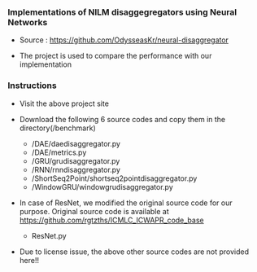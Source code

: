 ### Implementations of NILM disaggegregators using Neural Networks
- Source : https://github.com/OdysseasKr/neural-disaggregator

* The project is used to compare the performance with our implementation

### Instructions
- Visit the above project site
- Download the following 6 source codes and copy them in the directory(/benchmark)
  * /DAE/daedisaggregator.py
  * /DAE/metrics.py
  * /GRU/grudisaggregator.py
  * /RNN/rnndisaggregator.py
  * /ShortSeq2Point/shortseq2pointdisaggregator.py
  * /WindowGRU/windowgrudisaggregator.py
  
- In case of ResNet, we modified the original source code for our purpose.
  Original source code is available at https://github.com/rgtzths/ICMLC_ICWAPR_code_base

  * ResNet.py
  
- Due to license issue, the above other source codes are not provided here!!
